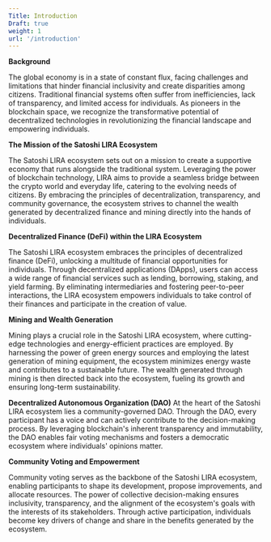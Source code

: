 ```yaml
---
Title: Introduction
Draft: true
weight: 1
url: '/introduction'
---
```


**Background**

The global economy is in a state of constant flux, facing challenges
and limitations that hinder financial inclusivity and create
disparities among citizens. Traditional financial systems often suffer
from inefficiencies, lack of transparency, and limited access for
individuals. As pioneers in the blockchain space, we recognize the
transformative potential of decentralized technologies in
revolutionizing the financial landscape and empowering individuals.

**The Mission of the Satoshi LIRA Ecosystem**

The Satoshi LIRA ecosystem sets out on a mission to create a
supportive economy that runs alongside the traditional system.
Leveraging the power of blockchain technology, LIRA aims to provide a
seamless bridge between the crypto world and everyday life, catering
to the evolving needs of citizens. By embracing the principles of
decentralization, transparency, and community governance, the
ecosystem strives to channel the wealth generated by decentralized
finance and mining directly into the hands of individuals.

**Decentralized Finance (DeFi) within the LIRA Ecosystem**

The Satoshi LIRA ecosystem embraces the principles of decentralized
finance (DeFi), unlocking a multitude of financial opportunities for
individuals. Through decentralized applications (DApps), users can
access a wide range of financial services such as lending, borrowing,
staking, and yield farming. By eliminating intermediaries and
fostering peer-to-peer interactions, the LIRA ecosystem empowers
individuals to take control of their finances and participate in the
creation of value.

**Mining and Wealth Generation**

Mining plays a crucial role in the Satoshi LIRA ecosystem, where
cutting-edge technologies and energy-efficient practices are employed.
By harnessing the power of green energy sources and employing the
latest generation of mining equipment, the ecosystem minimizes energy
waste and contributes to a sustainable future. The wealth generated
through mining is then directed back into the ecosystem, fueling its
growth and ensuring long-term sustainability.

**Decentralized Autonomous Organization (DAO)**
At the heart of the Satoshi LIRA ecosystem lies a community-governed
DAO. Through the DAO, every participant has a voice and can actively
contribute to the decision-making process. By leveraging blockchain's
inherent transparency and immutability, the DAO enables fair voting
mechanisms and fosters a democratic ecosystem where individuals'
opinions matter.

**Community Voting and Empowerment**

Community voting serves as the backbone of the Satoshi LIRA ecosystem,
enabling participants to shape its development, propose improvements,
and allocate resources. The power of collective decision-making
ensures inclusivity, transparency, and the alignment of the
ecosystem's goals with the interests of its stakeholders. Through
active participation, individuals become key drivers of change and
share in the benefits generated by the ecosystem.